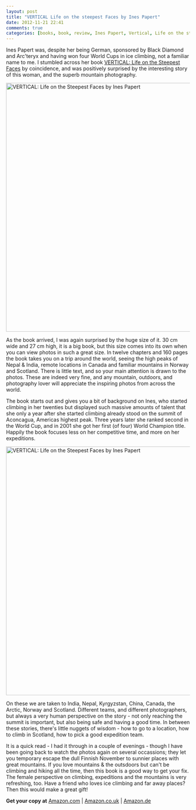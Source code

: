 ```yaml
---
layout: post
title: "VERTICAL Life on the steepest Faces by Ines Papert"
date: 2012-11-21 22:41
comments: true
categories: [books, book, review, Ines Papert, Vertical, Life on the steepest faces]
---
```


Ines Papert was, despite her being German, sponsored by Black Diamond and Arc'teryx and having won four World Cups in ice climbing, not a familiar name to me. I stumbled across her book [VERTICAL: Life on the Steepest Faces](http://www.delius-klasing.de/buecher/sport-fussball/outdoor/Vertikal.110940.html) by coincidence, and was positively surprised by the interesting story of this woman, and the superb mountain photography.

<a href="http://www.flickr.com/photos/hendrikmorkel/8207029608/" title="VERTICAL: Life on the Steepest Faces by Ines Papert by HendrikMorkel, on Flickr"><img src="http://farm9.staticflickr.com/8481/8207029608_9b1cf50b3d_b.jpg" width="1024" height="680" alt="VERTICAL: Life on the Steepest Faces by Ines Papert"></a>

<!-- more -->

As the book arrived, I was again surprised by the huge size of it. 30 cm wide and 27 cm high, it is a big book, but this size comes into its own when you can view photos in such a great size. In twelve chapters and 160 pages the book takes you on a trip around the world, seeing the high peaks of Nepal & India, remote locations in Canada and familiar mountains in Norway and Scotland. There is little text, and so your main attention is drawn to the photos. These are indeed very fine, and any mountain, outdoors, and photography lover will appreciate the inspiring photos from across the world.

The book starts out and gives you a bit of background on Ines, who started climbing in her twenties but displayed such massive amounts of talent that she only a year after she started climbing already stood on the summit of Aconcagua, Americas highest peak. Three years later she ranked second in the World Cup, and in 2001 she got her first (of four) World Champion title. Happily the book focuses less on her competitive time, and more on her expeditions.

<a href="http://www.flickr.com/photos/hendrikmorkel/8205933277/" title="VERTICAL: Life on the Steepest Faces by Ines Papert by HendrikMorkel, on Flickr"><img src="http://farm9.staticflickr.com/8063/8205933277_99f8806fb4_b.jpg" width="1024" height="680" alt="VERTICAL: Life on the Steepest Faces by Ines Papert"></a>

On these we are taken to India, Nepal, Kyrgyzstan, China, Canada, the Arctic, Norway and Scotland. Different teams, and different photographers, but always a very human perspective on the story - not only reaching the summit is important, but also being safe and having a good time. In between these stories, there's little nuggets of wisdom - how to go to a location, how to climb in Scotland, how to pick a good expedition team.

It is a quick read - I had it through in a couple of evenings - though I have been going back to watch the photos again on several occassions; they let you temporary escape the dull Finnish November to sunnier places with great mountains. If you love mountains & the outsdoors but can't be climbing and hiking all the time, then this book is a good way to get your fix. The female perspective on climbing, expeditions and the mountains is very refreshing, too. Have a friend who loves ice climbing and far away places? Then this would make a great gift!

**Get your copy at** [Amazon.com](http://amzn.to/SPWRgK) | [Amazon.co.uk](http://amzn.to/TfVoUn) | [Amazon.de](http://amzn.to/TfVrQ2)